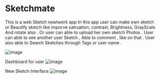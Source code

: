 # Sketchmate







This is a web Sketch newtwork app In this app user can make own sketch  or  Beautify sketch like imporve satruation, contrast, Brightness, GrayScale And rotate also . 
Or user can able to upload her own sketch Photos . 
User can able to see another user Sketch , Able to comment , like on that .
User also able to Search Sketches through Tags  or user name .

![image](https://user-images.githubusercontent.com/93965561/213904302-e3122f9d-1e2c-4305-a3e6-b47ea4f13937.png)


Dashboard for user 
![image](https://user-images.githubusercontent.com/93965561/213904773-7867ed4b-7f28-4160-87e0-5c05f9266a61.png)

New Sketch Interface 
![image](https://user-images.githubusercontent.com/93965561/213904802-b3494b5a-9857-4444-af2f-f6041557e7e0.png)


